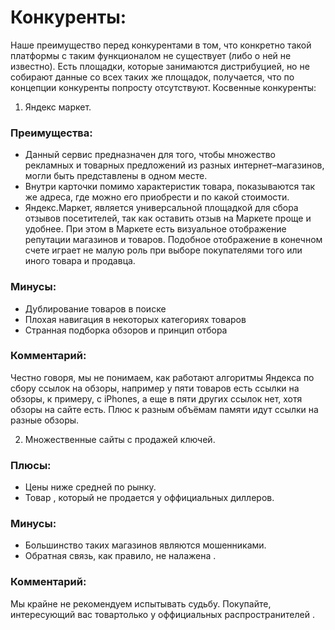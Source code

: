 # Конкуренты:

Наше преимущество перед конкурентами в том, что конкретно такой платформы с таким функционалом не существует (либо о ней не известно). Есть площадки, которые занимаются дистрибуцией, но не собирают данные со всех таких же площадок, получается, что по концепции конкуренты попросту отсутствуют.
Косвенные конкуренты:
1. Яндекс маркет.

### Преимущества: 
* Данный сервис предназначен для того, чтобы множество рекламных и товарных предложений из разных интернет–магазинов, могли быть представлены в одном месте.
* Внутри карточки помимо характеристик товара, показываются так же адреса, где можно его приобрести и по какой стоимости.
* Яндекс.Маркет, является универсальной площадкой для сбора отзывов посетителей, так как оставить отзыв на Маркете проще и удобнее.
При этом в Маркете есть визуальное отображение репутации магазинов и товаров.
Подобное отображение в конечном счете играет не малую роль при выборе покупателями того или иного товара и продавца.

### Минусы: 
* Дублирование товаров в поиске
* Плохая навигация в некоторых категориях товаров
* Странная подборка обзоров и принцип отбора

### Комментарий:
Честно говоря, мы не понимаем, как работают алгоритмы Яндекса по сбору ссылок на обзоры, например у пяти товаров есть ссылки на обзоры, к примеру, с iPhones, а еще в пяти других ссылок нет, хотя обзоры на сайте есть. Плюс к разным объёмам памяти идут ссылки на разные обзоры.

2. Множественные сайты с продажей ключей.

### Плюсы:
* Цены ниже средней по рынку.
* Товар , который не продается у оффициальных диллеров.

### Минусы:
* Большинство таких магазинов являются мошенниками.
* Обратная связь, как правило, не налажена .

### Комментарий:
Мы  крайне не рекомендуем испытывать судьбу. Покупайте, интересующий вас товартолько у оффициальных распространителей .
